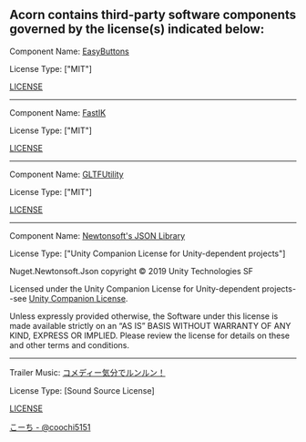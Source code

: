 Acorn contains third-party software components governed by the license(s) indicated below:
---------

Component Name: [EasyButtons](https://github.com/madsbangh/EasyButtons) 

License Type: ["MIT"]

[LICENSE](https://github.com/madsbangh/EasyButtons/blob/master/LICENSE.txt)

---------
Component Name: [FastIK](https://github.com/ditzel/SimpleIK)

License Type: ["MIT"]

[LICENSE](https://github.com/ditzel/SimpleIK/blob/master/LICENSE)

---------

Component Name: [GLTFUtility](https://github.com/sprylyltd/GLTFUtility)

License Type: ["MIT"]

[LICENSE](https://github.com/sprylyltd/GLTFUtility/blob/master/LICENSE.md)

---------

Component Name: [Newtonsoft's JSON Library](https://www.newtonsoft.com/json)

License Type: ["Unity Companion License for Unity-dependent projects"]

Nuget.Newtonsoft.Json copyright © 2019 Unity Technologies SF​

Licensed under the Unity Companion License for Unity-dependent projects--see [Unity Companion License](http://www.unity3d.com/legal/licenses/Unity_Companion_License).

Unless expressly provided otherwise, the Software under this license is made available strictly on an “AS IS” BASIS WITHOUT WARRANTY OF ANY KIND, EXPRESS OR IMPLIED. Please review the license for details on these and other terms and conditions.

---------

Trailer Music: [コメディー気分でルンルン！](https://dova-s.jp/bgm/play9164.html)

License Type: [Sound Source License]

[LICENSE](https://dova-s.jp/_contents/license/)

[こーち - @coochi5151](https://twitter.com/coochi5151)